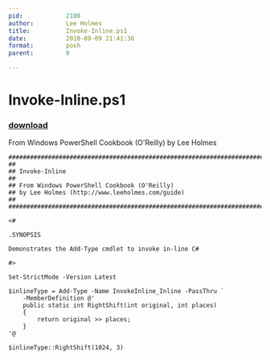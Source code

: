 ```yaml
---
pid:            2180
author:         Lee Holmes
title:          Invoke-Inline.ps1
date:           2010-09-09 21:41:36
format:         posh
parent:         0

---
```


# Invoke-Inline.ps1

### [download](//scripts/2180.ps1)

From Windows PowerShell Cookbook (O'Reilly) by Lee Holmes

```posh
#############################################################################
##
## Invoke-Inline
##
## From Windows PowerShell Cookbook (O'Reilly)
## by Lee Holmes (http://www.leeholmes.com/guide)
##
#############################################################################

<#

.SYNOPSIS

Demonstrates the Add-Type cmdlet to invoke in-line C#

#>

Set-StrictMode -Version Latest

$inlineType = Add-Type -Name InvokeInline_Inline -PassThru `
    -MemberDefinition @'
    public static int RightShift(int original, int places)
    {
        return original >> places;
    }
'@

$inlineType::RightShift(1024, 3)
```
